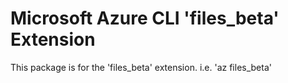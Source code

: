 Microsoft Azure CLI 'files_beta' Extension
==========================================

This package is for the 'files_beta' extension.
i.e. 'az files_beta'
